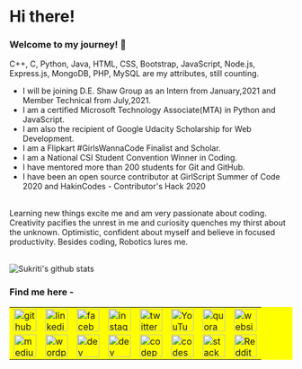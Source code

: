 # Hi there!

### Welcome to my journey! 🤩

C++, C, Python, Java, HTML, CSS, Bootstrap, JavaScript, Node.js, Express.js, MongoDB, PHP, MySQL are my attributes, still counting.
<br/>
- I will be joining D.E. Shaw Group as an Intern from January,2021 and Member Technical from July,2021.
- I am a certified Microsoft Technology Associate(MTA) in Python and JavaScript.
- I am also the recipient of Google Udacity Scholarship for Web Development.
- I am a Flipkart #GirlsWannaCode Finalist and Scholar.
- I am a National CSI Student Convention Winner in Coding.
- I have mentored more than 200 students for Git and GitHub.
- I have been an open source contributor at GirlScript Summer of Code 2020 and HakinCodes - Contributor's Hack 2020
<br/>
Learning new things excite me and am very passionate about coding. Creativity pacifies the unrest in me and curiosity quenches my thirst about the unknown. Optimistic, confident about myself and believe in focused productivity.
Besides coding, Robotics lures me.
<br/><br/>


![Sukriti's github stats](https://github-readme-stats.vercel.app/api?username=sukritishah15&count_private=true)


### Find me here - 

<!--
<a href="https://www.linkedin.com/in/sukriti-shah/">
  <img align="left" width="30px" src="https://cdn.jsdelivr.net/npm/simple-icons@v3/icons/linkedin.svg" />
</a>
<a href="mailto:sukritishah15@gmail.com">
  <img align="left" width="30px" src="https://cdn.jsdelivr.net/npm/simple-icons@v3/icons/gmail.svg" />
</a>
<a href="https://medium.com/@sukritishah15">
  <img align="left" width="30px" src="https://cdn.jsdelivr.net/npm/simple-icons@v3/icons/medium.svg" />
</a>
<a href="https://twitter.com/SukritiShah15">
  <img align="left" width="30px" src="https://cdn.jsdelivr.net/npm/simple-icons@v3/icons/twitter.svg" />
</a>
-->

<!--
https://github.com/arturssmirnovs/github-profile-readme-generator
-->


<!--
|[<img src='https://cdn.jsdelivr.net/npm/simple-icons@3.0.1/icons/github.svg' alt='github' height='40'>](https://github.com/sukritishah15)   [<img src='https://cdn.jsdelivr.net/npm/simple-icons@3.0.1/icons/dev-dot-to.svg' alt='dev' height='40'>](https://dev.to/sukritishah15)   [<img src='https://cdn.jsdelivr.net/npm/simple-icons@3.0.1/icons/hashnode.svg' alt='dev' height='40'>](https://sukriti-shah.hashnode.dev/)   [<img src='https://cdn.jsdelivr.net/npm/simple-icons@3.0.1/icons/linkedin.svg' alt='linkedin' height='40'>](https://www.linkedin.com/in/sukriti-shah/)   [<img src='https://cdn.jsdelivr.net/npm/simple-icons@3.0.1/icons/facebook.svg' alt='facebook' height='40'>](https://www.facebook.com/100008640494246)   [<img src='https://cdn.jsdelivr.net/npm/simple-icons@3.0.1/icons/instagram.svg' alt='instagram' height='40'>](https://www.instagram.com/sukriti_shah.ss/)   [<img src='https://cdn.jsdelivr.net/npm/simple-icons@3.0.1/icons/twitter.svg' alt='twitter' height='40'>](https://twitter.com/SukritiShah_SS)  [<img src='https://cdn.jsdelivr.net/npm/simple-icons@3.0.1/icons/codepen.svg' alt='codepen' height='40'>](https://codepen.io/sukriti15)   [<img src='https://cdn.jsdelivr.net/npm/simple-icons@3.0.1/icons/codesandbox.svg' alt='codesandbox' height='40'>](https://codesandbox.io/u/sukritishah15)   [<img src='https://cdn.jsdelivr.net/npm/simple-icons@3.0.1/icons/stackoverflow.svg' alt='stackoverflow' height='40'>](https://stackoverflow.com/users/12825171)   [<img src='https://cdn.jsdelivr.net/npm/simple-icons@3.0.1/icons/youtube.svg' alt='YouTube' height='40'>](https://www.youtube.com/channel/UCOFbpEfqkzG-5hhMEaopnww)   [<img src='https://cdn.jsdelivr.net/npm/simple-icons@3.0.1/icons/reddit.svg' alt='Reddit' height='40'>](https://www.reddit.com/user/sukriti15)   [<img src='https://cdn.jsdelivr.net/npm/simple-icons@3.0.1/icons/icloud.svg' alt='website' height='40'>](https://questinsatiable.wordpress.com/)   [<img src='https://cdn.jsdelivr.net/npm/simple-icons@3.0.1/icons/medium.svg' alt='medium' height='40'>](https://medium.com/@sukritishah15)   [<img src='https://cdn.jsdelivr.net/npm/simple-icons@3.0.1/icons/wordpress.svg' alt='wordpress' height='40'>](https://questinsatiable.wordpress.com/)   [<img src='https://cdn.jsdelivr.net/npm/simple-icons@3.0.1/icons/quora.svg' alt='quora' height='40'>](https://www.quora.com/profile/Sukriti-Shah-1)  |
|---|
-->

<table id="t01" style="background-color:#FFFF00;" align="center">
  <tr>
    <td>
      <a href="https://github.com/sukritishah15">
        <img src='https://cdn.jsdelivr.net/npm/simple-icons@3.0.1/icons/github.svg' alt='github' height='40'>
      </a>
    </td>
    <td>
      <a href="https://www.linkedin.com/in/sukriti-shah/">
        <img src='https://cdn.jsdelivr.net/npm/simple-icons@3.0.1/icons/linkedin.svg' alt='linkedin' height='40'>
      </a>
    </td>
    <td>
      <a href="https://www.facebook.com/100008640494246">
        <img src='https://cdn.jsdelivr.net/npm/simple-icons@3.0.1/icons/facebook.svg' alt='facebook' height='40'>
      </a>
    </td>
    <td>
      <a href="https://www.instagram.com/sukriti_shah.ss/">
        <img src='https://cdn.jsdelivr.net/npm/simple-icons@3.0.1/icons/instagram.svg' alt='instagram' height='40'>
      </a>
    </td>
    <td>
      <a href="https://twitter.com/SukritiShah_SS">
        <img src='https://cdn.jsdelivr.net/npm/simple-icons@3.0.1/icons/twitter.svg' alt='twitter' height='40'>
      </a>
    </td>
    <td>
      <a href="https://www.youtube.com/channel/UCOFbpEfqkzG-5hhMEaopnww">
        <img src='https://cdn.jsdelivr.net/npm/simple-icons@3.0.1/icons/youtube.svg' alt='YouTube' height='40'>
      </a>
    </td>
    <td>
      <a href="https://www.quora.com/profile/Sukriti-Shah-1">
        <img src='https://cdn.jsdelivr.net/npm/simple-icons@3.0.1/icons/quora.svg' alt='quora' height='40'>
      </a>
    </td>
    <td>
      <a href="https://questinsatiable.wordpress.com/">
        <img src='https://cdn.jsdelivr.net/npm/simple-icons@3.0.1/icons/icloud.svg' alt='website' height='40'>
      </a>
    </td>
  </tr>
  <tr>
    <td>
      <a href="https://medium.com/@sukritishah15">
        <img src='https://cdn.jsdelivr.net/npm/simple-icons@3.0.1/icons/medium.svg' alt='medium' height='40'>
      </a>
    </td>
    <td>
      <a href="https://questinsatiable.wordpress.com/">
        <img src='https://cdn.jsdelivr.net/npm/simple-icons@3.0.1/icons/wordpress.svg' alt='wordpress' height='40'>
      </a>
    </td>
    <td>
      <a href="https://dev.to/sukritishah15">
        <img src='https://cdn.jsdelivr.net/npm/simple-icons@3.0.1/icons/dev-dot-to.svg' alt='dev' height='40'>
      </a>
    </td>
    <td>
      <a href="https://sukriti-shah.hashnode.dev/">
        <img src='https://cdn.jsdelivr.net/npm/simple-icons@3.0.1/icons/hashnode.svg' alt='dev' height='40'>
      </a>
    </td>
    <td>
      <a href="https://codepen.io/sukriti15">
        <img src='https://cdn.jsdelivr.net/npm/simple-icons@3.0.1/icons/codepen.svg' alt='codepen' height='40'>
      </a>
    </td>
    <td>
      <a href="https://codesandbox.io/u/sukritishah15">
        <img src='https://cdn.jsdelivr.net/npm/simple-icons@3.0.1/icons/codesandbox.svg' alt='codesandbox' height='40'>
      </a>
    </td>
    <td>
      <a href="https://stackoverflow.com/users/12825171">
        <img src='https://cdn.jsdelivr.net/npm/simple-icons@3.0.1/icons/stackoverflow.svg' alt='stackoverflow' height='40'>
      </a>
    </td>
    <td>
      <a href="https://www.reddit.com/user/sukriti15">
        <img src='https://cdn.jsdelivr.net/npm/simple-icons@3.0.1/icons/reddit.svg' alt='Reddit' height='40'>
      </a>
    </td>
  </tr>
</table>


